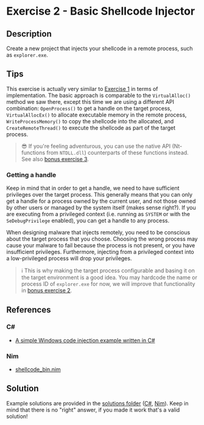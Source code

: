 # Exercise 2 - Basic Shellcode Injector

## Description

Create a new project that injects your shellcode in a remote process, such as `explorer.exe`.

## Tips

This exercise is actually very similar to [Exercise 1](../Exercise%201%20-%20Basic%20Shellcode%20Loader/) in terms of implementation. The basic approach is comparable to the `VirtualAlloc()` method we saw there, except this time we are using a different API combination: `OpenProcess()` to get a handle on the target process, `VirtualAllocEx()` to allocate executable memory in the remote process, `WriteProcessMemory()` to copy the shellcode into the allocated, and `CreateRemoteThread()` to execute the shellcode as part of the target process.

> 😎 If you're feeling adventurous, you can use the native API (Nt-functions from `NTDLL.dll`) counterparts of these functions instead. See also [bonus exercise 3](../BONUS%20Exercise%203%20-%20Basic%20Injector%20Using%20Native%20APIs/).

### Getting a handle

Keep in mind that in order to get a handle, we need to have sufficient privileges over the target process. This generally means that you can only get a handle for a process owned by the current user, and not those owned by other users or managed by the system itself (makes sense right?). If you are executing from a privileged context (i.e. running as `SYSTEM` or with the `SeDebugPrivilege` enabled), you can get a handle to any process. 

When designing malware that injects remotely, you need to be conscious about the target process that you choose. Choosing the wrong process may cause your malware to fail because the process is not present, or you have insufficient privileges. Furthermore, injecting from a privileged context into a low-privileged process will drop your privileges.

> ℹ This is why making the target process configurable and basing it on the target environment is a good idea. You may hardcode the name or process ID of `explorer.exe` for now, we will improve that functionality in [bonus exercise 2](../BONUS%20Exercise%202%20-%20Basic%20Injector%20With%20Dynamic%20Target/).

## References

### C#

- [A simple Windows code injection example written in C#](https://andreafortuna.org/2019/03/06/a-simple-windows-code-injection-example-written-in-c/)

### Nim

- [shellcode_bin.nim](https://github.com/byt3bl33d3r/OffensiveNim/blob/master/src/shellcode_bin.nim)

## Solution

Example solutions are provided in the [solutions folder](solutions/) ([C#](solutions/csharp/), [Nim](solutions/nim/)). Keep in mind that there is no "right" answer, if you made it work that's a valid solution! 
